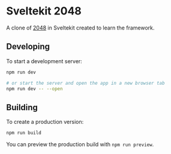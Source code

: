 # Sveltekit 2048

A clone of [2048](https://github.com/gabrielecirulli/2048) in Sveltekit created to learn the framework.

## Developing

To start a development server:

```bash
npm run dev

# or start the server and open the app in a new browser tab
npm run dev -- --open
```

## Building

To create a production version:

```bash
npm run build
```

You can preview the production build with `npm run preview`.
